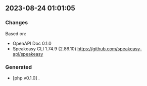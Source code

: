 

## 2023-08-24 01:01:05
### Changes
Based on:
- OpenAPI Doc 0.1.0 
- Speakeasy CLI 1.74.9 (2.86.10) https://github.com/speakeasy-api/speakeasy
### Generated
- [php v0.1.0] .